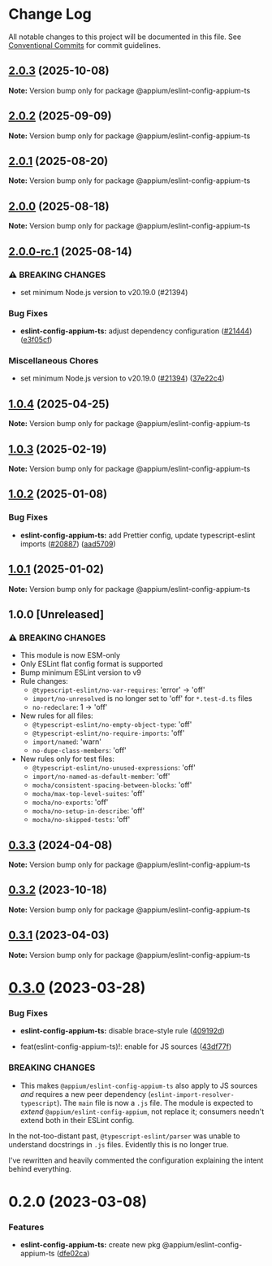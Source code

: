 # Change Log

All notable changes to this project will be documented in this file.
See [Conventional Commits](https://conventionalcommits.org) for commit guidelines.

## [2.0.3](https://github.com/appium/appium/compare/@appium/eslint-config-appium-ts@2.0.2...@appium/eslint-config-appium-ts@2.0.3) (2025-10-08)

**Note:** Version bump only for package @appium/eslint-config-appium-ts





## [2.0.2](https://github.com/appium/appium/compare/@appium/eslint-config-appium-ts@2.0.1...@appium/eslint-config-appium-ts@2.0.2) (2025-09-09)

**Note:** Version bump only for package @appium/eslint-config-appium-ts





## [2.0.1](https://github.com/appium/appium/compare/@appium/eslint-config-appium-ts@2.0.0...@appium/eslint-config-appium-ts@2.0.1) (2025-08-20)

**Note:** Version bump only for package @appium/eslint-config-appium-ts





## [2.0.0](https://github.com/appium/appium/compare/@appium/eslint-config-appium-ts@2.0.0-rc.1...@appium/eslint-config-appium-ts@2.0.0) (2025-08-18)

**Note:** Version bump only for package @appium/eslint-config-appium-ts





## [2.0.0-rc.1](https://github.com/appium/appium/compare/@appium/eslint-config-appium-ts@1.0.3...@appium/eslint-config-appium-ts@2.0.0-rc.1) (2025-08-14)


### ⚠ BREAKING CHANGES

* set minimum Node.js version to v20.19.0 (#21394)

### Bug Fixes

* **eslint-config-appium-ts:** adjust dependency configuration ([#21444](https://github.com/appium/appium/issues/21444)) ([e3f05cf](https://github.com/appium/appium/commit/e3f05cf961310a5bf144cc0bf8e1089c47744493))


### Miscellaneous Chores

* set minimum Node.js version to v20.19.0 ([#21394](https://github.com/appium/appium/issues/21394)) ([37e22c4](https://github.com/appium/appium/commit/37e22c4f9c9920cea3f340841ab1b7c60e3147e9))



## [1.0.4](https://github.com/appium/appium/compare/@appium/eslint-config-appium-ts@1.0.3...@appium/eslint-config-appium-ts@1.0.4) (2025-04-25)

**Note:** Version bump only for package @appium/eslint-config-appium-ts





## [1.0.3](https://github.com/appium/appium/compare/@appium/eslint-config-appium-ts@1.0.2...@appium/eslint-config-appium-ts@1.0.3) (2025-02-19)

**Note:** Version bump only for package @appium/eslint-config-appium-ts





## [1.0.2](https://github.com/appium/appium/compare/@appium/eslint-config-appium-ts@1.0.1...@appium/eslint-config-appium-ts@1.0.2) (2025-01-08)


### Bug Fixes

* **eslint-config-appium-ts:** add Prettier config, update typescript-eslint imports ([#20887](https://github.com/appium/appium/issues/20887)) ([aad5709](https://github.com/appium/appium/commit/aad57099135a02907b0cd03617c52d7baf248a26))



## [1.0.1](https://github.com/appium/appium/compare/@appium/eslint-config-appium-ts@0.3.3...@appium/eslint-config-appium-ts@1.0.1) (2025-01-02)

**Note:** Version bump only for package @appium/eslint-config-appium-ts





## 1.0.0 [Unreleased]

### ⚠ BREAKING CHANGES

* This module is now ESM-only
* Only ESLint flat config format is supported
* Bump minimum ESLint version to v9
* Rule changes:
  * `@typescript-eslint/no-var-requires`: 'error' -> 'off'
  * `import/no-unresolved` is no longer set to 'off' for `*.test-d.ts` files
  * `no-redeclare`: 1 -> 'off'
* New rules for all files:
  * `@typescript-eslint/no-empty-object-type`: 'off'
  * `@typescript-eslint/no-require-imports`: 'off'
  * `import/named`: 'warn'
  * `no-dupe-class-members`: 'off'
* New rules only for test files:
  * `@typescript-eslint/no-unused-expressions`: 'off'
  * `import/no-named-as-default-member`: 'off'
  * `mocha/consistent-spacing-between-blocks`: 'off'
  * `mocha/max-top-level-suites`: 'off'
  * `mocha/no-exports`: 'off'
  * `mocha/no-setup-in-describe`: 'off'
  * `mocha/no-skipped-tests`: 'off'



## [0.3.3](https://github.com/appium/appium/compare/@appium/eslint-config-appium-ts@0.3.2...@appium/eslint-config-appium-ts@0.3.3) (2024-04-08)

**Note:** Version bump only for package @appium/eslint-config-appium-ts





## [0.3.2](https://github.com/appium/appium/compare/@appium/eslint-config-appium-ts@0.3.1...@appium/eslint-config-appium-ts@0.3.2) (2023-10-18)

**Note:** Version bump only for package @appium/eslint-config-appium-ts





## [0.3.1](https://github.com/appium/appium/compare/@appium/eslint-config-appium-ts@0.3.0...@appium/eslint-config-appium-ts@0.3.1) (2023-04-03)

**Note:** Version bump only for package @appium/eslint-config-appium-ts





# [0.3.0](https://github.com/appium/appium/compare/@appium/eslint-config-appium-ts@0.2.0...@appium/eslint-config-appium-ts@0.3.0) (2023-03-28)


### Bug Fixes

* **eslint-config-appium-ts:** disable brace-style rule ([409192d](https://github.com/appium/appium/commit/409192d0630244e072534391eb702de063d54d17))


* feat(eslint-config-appium-ts)!: enable for JS sources ([43df77f](https://github.com/appium/appium/commit/43df77f6b623462d20d90cb23a2d7577aa0c56de))


### BREAKING CHANGES

* This makes `@appium/eslint-config-appium-ts` also apply to JS sources _and_ requires a new peer dependency (`eslint-import-resolver-typescript`). The `main` file is now a `.js` file.  The module is expected to _extend_ `@appium/eslint-config-appium`, not replace it; consumers needn't extend both in their ESLint config.

In the not-too-distant past, `@typescript-eslint/parser` was unable to understand docstrings in `.js` files. Evidently this is no longer true.

I've rewritten and heavily commented the configuration explaining the intent behind everything.





# 0.2.0 (2023-03-08)


### Features

* **eslint-config-appium-ts:** create new pkg @appium/eslint-config-appium-ts ([dfe02ca](https://github.com/appium/appium/commit/dfe02ca98c73c0cf9863a7c7441d6a1a5d37ac33))
